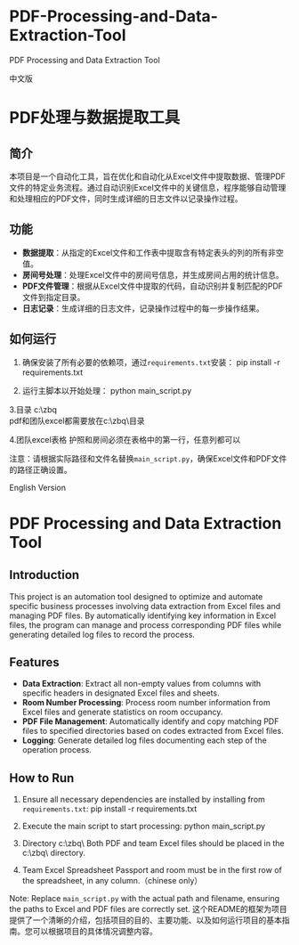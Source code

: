 # PDF-Processing-and-Data-Extraction-Tool
PDF Processing and Data Extraction Tool

中文版

PDF处理与数据提取工具
========================

简介
----

本项目是一个自动化工具，旨在优化和自动化从Excel文件中提取数据、管理PDF文件的特定业务流程。通过自动识别Excel文件中的关键信息，程序能够自动管理和处理相应的PDF文件，同时生成详细的日志文件以记录操作过程。

功能
----

- **数据提取**：从指定的Excel文件和工作表中提取含有特定表头的列的所有非空值。
- **房间号处理**：处理Excel文件中的房间号信息，并生成房间占用的统计信息。
- **PDF文件管理**：根据从Excel文件中提取的代码，自动识别并复制匹配的PDF文件到指定目录。
- **日志记录**：生成详细的日志文件，记录操作过程中的每一步操作结果。

如何运行
--------

1. 确保安装了所有必要的依赖项，通过`requirements.txt`安装：
pip install -r requirements.txt

2. 运行主脚本以开始处理：
python main_script.py

3.目录
c:\zbq\
pdf和团队excel都需要放在c:\zbq\目录

4.团队excel表格
护照和房间必须在表格中的第一行，任意列都可以

注意：请根据实际路径和文件名替换`main_script.py`，确保Excel文件和PDF文件的路径正确设置。

English Version

PDF Processing and Data Extraction Tool
=======================================

Introduction
------------

This project is an automation tool designed to optimize and automate specific business processes involving data extraction from Excel files and managing PDF files. By automatically identifying key information in Excel files, the program can manage and process corresponding PDF files while generating detailed log files to record the process.

Features
--------

- **Data Extraction**: Extract all non-empty values from columns with specific headers in designated Excel files and sheets.
- **Room Number Processing**: Process room number information from Excel files and generate statistics on room occupancy.
- **PDF File Management**: Automatically identify and copy matching PDF files to specified directories based on codes extracted from Excel files.
- **Logging**: Generate detailed log files documenting each step of the operation process.

How to Run
----------

1. Ensure all necessary dependencies are installed by installing from `requirements.txt`:
pip install -r requirements.txt

2. Execute the main script to start processing:
python main_script.py

3. Directory
c:\zbq\ Both PDF and team Excel files should be placed in the c:\zbq\ directory.

4. Team Excel Spreadsheet
Passport and room must be in the first row of the spreadsheet, in any column.（chinese only）

Note: Replace `main_script.py` with the actual path and filename, ensuring the paths to Excel and PDF files are correctly set.
这个README的框架为项目提供了一个清晰的介绍，包括项目的目的、主要功能、以及如何运行项目的基本指南。您可以根据项目的具体情况调整内容。
